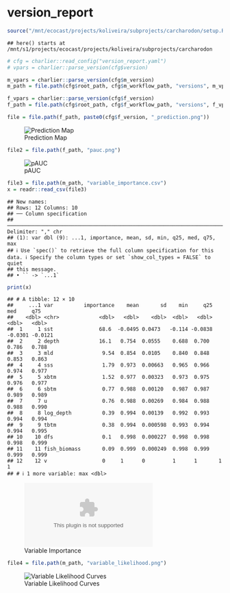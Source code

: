 version_report
================

``` r
source("/mnt/ecocast/projects/koliveira/subprojects/carcharodon/setup.R")
```

    ## here() starts at /mnt/s1/projects/ecocast/projects/koliveira/subprojects/carcharodon

``` r
# cfg = charlier::read_config("version_report.yaml")
# vpars = charlier::parse_version(cfg$version)

m_vpars = charlier::parse_version(cfg$m_version)
m_path = file.path(cfg$root_path, cfg$m_workflow_path, "versions", m_vpars[["major"]], m_vpars[["minor"]], cfg$m_version)

f_vpars = charlier::parse_version(cfg$f_version)
f_path = file.path(cfg$root_path, cfg$f_workflow_path, "versions", f_vpars[["major"]], f_vpars[["minor"]], cfg$f_version)
```

``` r
file = file.path(f_path, paste0(cfg$f_version, "_prediction.png"))
```

<figure>
<img
src="/mnt/s1/projects/ecocast/projects/koliveira/subprojects/carcharodon/workflows/forecast_workflow/versions/v01/0004/v01.0004.04/v01.0004.04_prediction.png"
alt="Prediction Map" />
<figcaption aria-hidden="true">Prediction Map</figcaption>
</figure>

``` r
file2 = file.path(f_path, "pauc.png")
```

<figure>
<img
src="/mnt/s1/projects/ecocast/projects/koliveira/subprojects/carcharodon/workflows/forecast_workflow/versions/v01/0004/v01.0004.04/pauc.png"
alt="pAUC" />
<figcaption aria-hidden="true">pAUC</figcaption>
</figure>

``` r
file3 = file.path(m_path, "variable_importance.csv")
x = readr::read_csv(file3)
```

    ## New names:
    ## Rows: 12 Columns: 10
    ## ── Column specification
    ## ──────────────────────────────────────────────────────────────────────────────────────────────────────────────────────── Delimiter: "," chr
    ## (1): var dbl (9): ...1, importance, mean, sd, min, q25, med, q75, max
    ## ℹ Use `spec()` to retrieve the full column specification for this data. ℹ Specify the column types or set `show_col_types = FALSE` to quiet
    ## this message.
    ## • `` -> `...1`

``` r
print(x)
```

    ## # A tibble: 12 × 10
    ##     ...1 var          importance    mean       sd    min     q25     med     q75
    ##    <dbl> <chr>             <dbl>   <dbl>    <dbl>  <dbl>   <dbl>   <dbl>   <dbl>
    ##  1     1 sst               68.6  -0.0495 0.0473   -0.114 -0.0838 -0.0301 -0.0121
    ##  2     2 depth             16.1   0.754  0.0555    0.688  0.700   0.786   0.788 
    ##  3     3 mld                9.54  0.854  0.0105    0.840  0.848   0.853   0.863 
    ##  4     4 sss                1.79  0.973  0.00663   0.965  0.966   0.974   0.977 
    ##  5     5 xbtm               1.52  0.977  0.00323   0.973  0.975   0.976   0.977 
    ##  6     6 sbtm               0.77  0.988  0.00120   0.987  0.987   0.989   0.989 
    ##  7     7 u                  0.76  0.988  0.00269   0.984  0.988   0.988   0.990 
    ##  8     8 log_depth          0.39  0.994  0.00139   0.992  0.993   0.994   0.994 
    ##  9     9 tbtm               0.38  0.994  0.000598  0.993  0.994   0.994   0.995 
    ## 10    10 dfs                0.1   0.998  0.000227  0.998  0.998   0.998   0.999 
    ## 11    11 fish_biomass       0.09  0.999  0.000249  0.998  0.999   0.999   0.999 
    ## 12    12 v                  0     1      0         1      1       1       1     
    ## # ℹ 1 more variable: max <dbl>

<figure>
<embed
src="/mnt/s1/projects/ecocast/projects/koliveira/subprojects/carcharodon/workflows/modeling_workflow/versions/v01/000/v01.000.04/variable_importance.csv" />
<figcaption aria-hidden="true">Variable Importance</figcaption>
</figure>

``` r
file4 = file.path(m_path, "variable_likelihood.png")
```

<figure>
<img
src="/mnt/s1/projects/ecocast/projects/koliveira/subprojects/carcharodon/workflows/modeling_workflow/versions/v01/000/v01.000.04/variable_likelihood.png"
alt="Variable Likelihood Curves" />
<figcaption aria-hidden="true">Variable Likelihood Curves</figcaption>
</figure>
